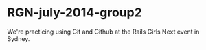 RGN-july-2014-group2
====================
We're practicing using Git and Github at the Rails Girls Next event in Sydney.
